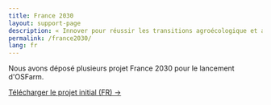 ```yaml
---
title: France 2030
layout: support-page
description: « Innover pour réussir les transitions agroécologique et alimentaire »
permalink: /france2030/
lang: fr
---
```

<p class="text-gray">
    Nous avons déposé plusieurs projet France 2030 pour le lancement d'OSFarm.
</p>
<p class="text-center">
  <a href="/docs/osfarm_fr.pdf" target='_blank' class="btn btn-outline">Télécharger le projet initial (FR) &rarr;</a>
</p>